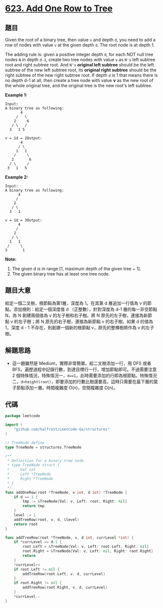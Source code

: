 # [623. Add One Row to Tree](https://leetcode.com/problems/add-one-row-to-tree/)


## 題目

Given the root of a binary tree, then value `v` and depth `d`, you need to add a row of nodes with value `v` at the given depth `d`. The root node is at depth 1.

The adding rule is: given a positive integer depth `d`, for each NOT null tree nodes `N` in depth `d-1`, create two tree nodes with value `v` as `N's` left subtree root and right subtree root. And `N's` **original left subtree** should be the left subtree of the new left subtree root, its **original right subtree** should be the right subtree of the new right subtree root. If depth `d` is 1 that means there is no depth d-1 at all, then create a tree node with value **v** as the new root of the whole original tree, and the original tree is the new root's left subtree.

**Example 1:**

```
Input: 
A binary tree as following:
       4
     /   \
    2     6
   / \   / 
  3   1 5   

v = 1d = 2Output: 
       4
      / \
     1   1
    /     \
   2       6
  / \     / 
 3   1   5   
```

**Example 2:**

```
Input: 
A binary tree as following:
      4
     /   
    2    
   / \   
  3   1    

v = 1d = 3Output: 
      4
     /   
    2
   / \    
  1   1
 /     \  
3       1
```

**Note:**

1. The given d is in range [1, maximum depth of the given tree + 1].
2. The given binary tree has at least one tree node.

## 題目大意

給定一個二叉樹，根節點為第1層，深度為 1。在其第 d 層追加一行值為 v 的節點。添加規則：給定一個深度值 d （正整數），針對深度為 d-1 層的每一非空節點 N，為 N 創建兩個值為 v 的左子樹和右子樹。將 N 原先的左子樹，連接為新節點 v 的左子樹；將 N 原先的右子樹，連接為新節點 v 的右子樹。如果 d 的值為 1，深度 d - 1 不存在，則創建一個新的根節點 v，原先的整棵樹將作為 v 的左子樹。

## 解題思路

- 這一題雖然是 Medium，實際非常簡單。給二叉樹添加一行，用 DFS 或者 BFS，遍歷過程中記錄行數，到達目標行一行，增加節點即可。不過需要注意 2 個特殊情況，特殊情況一，`d==1`，此時需要添加的行即為根節點。特殊情況二，`d>height(root)`，即要添加的行數比樹還要高，這時只需要在最下層的葉子節點添加一層。時間複雜度 O(n)，空間複雜度 O(n)。

## 代碼

```go
package leetcode

import (
	"github.com/halfrost/LeetCode-Go/structures"
)

// TreeNode define
type TreeNode = structures.TreeNode

/**
 * Definition for a binary tree node.
 * type TreeNode struct {
 *     Val int
 *     Left *TreeNode
 *     Right *TreeNode
 * }
 */
func addOneRow(root *TreeNode, v int, d int) *TreeNode {
	if d == 1 {
		tmp := &TreeNode{Val: v, Left: root, Right: nil}
		return tmp
	}
	level := 1
	addTreeRow(root, v, d, &level)
	return root
}

func addTreeRow(root *TreeNode, v, d int, currLevel *int) {
	if *currLevel == d-1 {
		root.Left = &TreeNode{Val: v, Left: root.Left, Right: nil}
		root.Right = &TreeNode{Val: v, Left: nil, Right: root.Right}
		return
	}
	*currLevel++
	if root.Left != nil {
		addTreeRow(root.Left, v, d, currLevel)
	}
	if root.Right != nil {
		addTreeRow(root.Right, v, d, currLevel)
	}
	*currLevel--
}
```
